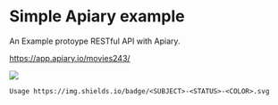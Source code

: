 # Simple Apiary example

An Example protoype RESTful API with Apiary.

https://app.apiary.io/movies243/

<a target="_blank" href="#"><img src="https://img.shields.io/badge/Development-ALPHA-blue.svg"></a>

```Usage https://img.shields.io/badge/<SUBJECT>-<STATUS>-<COLOR>.svg```

